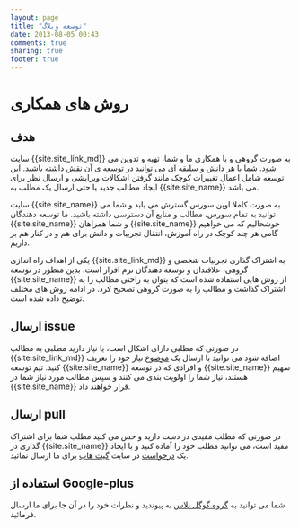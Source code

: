 ```yaml
---
layout: page
title: "توسعه وبلاگ"
date: 2013-08-05 00:43
comments: true
sharing: true
footer: true
---
```


# روش های همکاری
## هدف
سایت {{site.site_link_md}} به صورت گروهی و با همکاری ما و شما، تهیه و تدوین می شود. شما با هر دانش و سلیقه ای می توانید در توسعه ی آن نقش داشته باشید. این توسعه شامل اعمال تغییرات کوچک مانند گرفتن اشکالات ویرایشی و ارسال نظر برای ایجاد مطالب جدید یا حتی ارسال یک مطلب به {{site.site_name}} می باشد.

سایت {{site.site_name}} به صورت کاملا اوپن سورس گسترش می یابد و شما می توانید به تمام سورس، مطالب و منابع آن دسترسی داشته باشید.
ما توسعه دهندگان {{site.site_name}} و شما همراهان {{site.site_name}} خوشحالیم که می خواهیم گامی هر چند کوچک در راه آموزش، انتقال تجربیات و دانش برای هم و در کنار هم بر داریم.

یکی از اهداف راه اندازی {{site.site_link_md}} به اشتراک گذاری تجربیات شخصی و گروهی، علاقندان و توسعه دهندگان نرم افزار است. بدین منظور در توسعه {{site.site_name}} از روش هایی استفاده شده است که بتوان به راحتی مطالب را به اشتراک گذاشت و مطالب را به صورت گروهی تصحیح کرد. در ادامه روش های مختلف توضیح داده شده است.

## ارسال issue
در صورتی که مطلبی دارای اشکال است، یا نیاز دارید مطلبی به مطالب {{site.site_link_md}} اضافه شود می توانید با ارسال یک [موضوع][github-issues] نیاز خود را تعریف کنید. تیم توسعه {{site.site_name}} و افرادی که در توسعه {{site.site_name}} سهیم هستند، نیاز شما را اولویت بندی می کنند و سپس مطالب مورد نیاز شما در {{site.site_name}} قرار خواهند داد.

## ارسال pull
در صورتی که مطلب مفیدی در دست دارید و حس می کنید مطلب شما برای اشتراک گذاری در {{site.site_name}} مفید است، می توانید مطلب خود را آماده کنید و با ایجاد یک [درخواست][github-pull] در سایت [گیت هاب][github] برای ما ارسال نمائید.

## استفاده از Google-plus
شما می توانید به [گروه گوگل پلاس][github] به پیوندید و نظرات خود را در آن جا برای ما ارسال فرمائید.




[github]: {{site.github}}
[github-issues]: {{site.github}}/issues
[github-pull]: {{site.github}}/pulls
[gplus-community]: https://plus.google.com/communities/117621751961862702326
